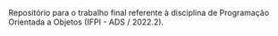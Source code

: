 Repositório para o trabalho final referente à disciplina de Programação Orientada a Objetos (IFPI - ADS / 2022.2).
